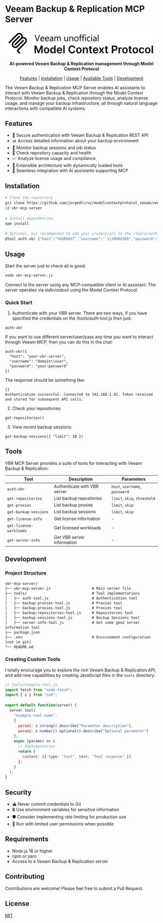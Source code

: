 # Veeam Backup & Replication MCP Server

<p align="center">
  <img src="assets/vbr-mcp-logo.png" alt="Veeam MCP Server Logo"/>
</p>

<p align="center">
  <strong>AI-powered Veeam Backup & Replication management through Model Context Protocol</strong>
</p>

<p align="center">
  <a href="#features">Features</a> |
  <a href="#installation">Installation</a> |
  <a href="#usage">Usage</a> |
  <a href="#tools">Available Tools</a> |
  <a href="#development">Development</a>
</p>

The Veeam Backup & Replication MCP Server enables AI assistants to interact with Veeam Backup & Replication through the Model Context Protocol. Monitor backup jobs, check repository status, analyze license usage, and manage your backup infrastructure, all through natural language interactions with compatible AI systems.

## Features

- 🔐 Secure authentication with Veeam Backup & Replication REST API
- 📊 Access detailed information about your backup environment
- 📝 Monitor backup sessions and job status
- 💾 Check repository capacity and health
- 📈 Analyze license usage and compliance
- 🧩 Extensible architecture with dynamically loaded tools
- 🤖 Seamless integration with AI assistants supporting MCP

## Installation

```bash
# Clone the repository
git clone https://github.com/jorgedlcruz/modelcontextprotocol_veeam/veeam-backup-and-replication-mcp.git
cd vbr-mcp-server

# Install dependencies
npm install

# Optional, but recommended to add your credentials to the /tools/auth-tool.js. If not you will need to use the next every time you use it. which is not ideal to pass user/pass plain in the AI context
@tool auth-vbr {"host":"YOURHOST","username":".\\YOURUSER","password":"YOURPASS"}
```

## Usage

Start the server just to check all is good:

```bash
node vbr-mcp-server.js
```

Connect to the server using any MCP-compatible client or AI assistant. The server operates via stdin/stdout using the Model Context Protocol.

### Quick Start

1. Authenticate with your VBR server. There are two ways, if you have specified the credentials on the /tools/auth-tool.js then just:

```
auth-vbr
```

If you want to use different server/user/pass any time you want to interact through Veeam MCP, then you can do this in the chat:

```
auth-vbr({
  "host": "your-vbr-server",
  "username": "domain\\user",
  "password": "your-password"
})
```

The response should be something like:

```
{}
Authentication successful. Connected to 192.168.1.41. Token received and stored for subsequent API calls.
```

2. Check your repositories:

```
get-repositories()
```

3. View recent backup sessions:

```
get-backup-sessions({ "limit": 10 })
```

## Tools

VBR MCP Server provides a suite of tools for interacting with Veeam Backup & Replication:

| Tool | Description | Parameters |
|------|-------------|------------|
| `auth-vbr` | Authenticate with VBR server | `host`, `username`, `password` |
| `get-repositories` | List backup repositories | `limit`, `skip`, `threshold` |
| `get-proxies` | List backup proxies | `limit`, `skip` |
| `get-backup-sessions` | List backup sessions | `limit`, `skip` |
| `get-license-info` | Get license information | - |
| `get-license-workloads` | Get licensed workloads | - |
| `get-server-info` | Get VBR server information | - |

## Development

### Project Structure

```
vbr-mcp-server/
├── vbr-mcp-server.js                   # Main server file
├── tools/                              # Tool implementations
│   ├── auth-tool.js                    # Authentication tool
│   ├── backup-proxies-tool.js          # Proxies tool
│   ├── backup-proxies-tool.js          # Proxies tool
│   ├── backup-repositories-tool.js     # Repositories tool
│   ├── backup-sessions-tool.js         # Backup Sessions tool
│   ├── server-info-tool.js             # Get some good server information tool
├── package.json
├── .env                                # Environment configuration (not in git)
└── README.md
```

### Creating Custom Tools

I totally enocurage you to explore the rich Veeam Backup & Replication API, and add new capabilities by creating JavaScript files in the `tools` directory:

```javascript
// tools/example-tool.js
import fetch from "node-fetch";
import { z } from "zod";

export default function(server) {
  server.tool(
    "example-tool-name",
    {
      param1: z.string().describe("Parameter description"),
      param2: z.number().optional().describe("Optional parameter")
    },
    async (params) => {
      // Implementation
      return {
        content: [{ type: "text", text: "Tool response" }]
      };
    }
  );
}
```
## Security

- ⚠️ Never commit credentials to Git
- 🔒 Use environment variables for sensitive information
- 🛡️ Consider implementing rate limiting for production use
- 🔐 Run with limited user permissions when possible

## Requirements

- Node.js 18 or higher
- npm or yarn
- Access to a Veeam Backup & Replication server

## Contributing

Contributions are welcome! Please feel free to submit a Pull Request.

## License

[MIT](LICENSE)
